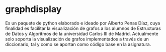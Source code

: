 # graphdisplay
Es un paquete de python elaborado e ideado por Alberto Penas Díaz, 
cuya finalidad es facilitar la visualización de grafos a los alumnos de 
Estructuras de Datos y Algoritmos de la universidad Carlos III de Madrid. 
Actualmente solo soporta la visualización de 
grafos implementados a través de un diccionario, tal y como se aportan como 
código base en la asignatura.